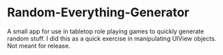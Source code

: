 # Random-Everything-Generator
A small app for use in tabletop role playing games to quickly generate random stuff. I did this as a quick exercise in manipulating UIView objects. Not meant for release.
